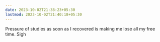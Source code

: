 ```yaml
---
date: 2023-10-02T21:38:23+05:30
lastmod: 2023-10-02T21:40:18+05:30
---
```


Pressure of studies as soon as I recovered is making me lose all my free time. Sigh
